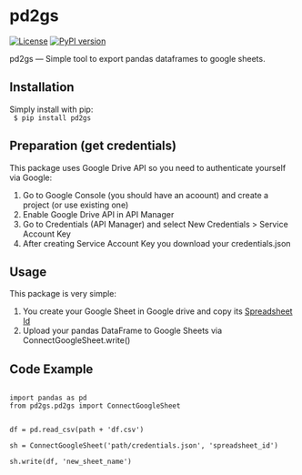 pd2gs
===========
[![License](https://img.shields.io/pypi/l/pd2gs.svg)](https://pypi.python.org/pypi/pd2gs/)
[![PyPI version](https://badge.fury.io/py/pd2gs.svg)](https://pypi.python.org/pypi/pd2gs)


pd2gs — Simple tool to export pandas dataframes to google sheets.


Installation
--------
Simply install with pip:  <br>
    <code> $ pip install pd2gs </code>
    
Preparation (get credentials)
--------
This package uses Google Drive API so you need to authenticate yourself via Google:  
1.  Go to Google Console (you should have an acoount) and create a project (or use existing one)  
2.  Enable Google Drive API in API Manager  
3.  Go to Credentials (API Manager) and select New Credentials > Service Account Key  
4.  After creating Service Account Key you download your credentials.json  

Usage
--------
This package is very simple:  
1.  You create your Google Sheet in Google drive and copy its <a href="http://take.ms/JP5iC">Spreadsheet Id</a>
2.  Upload your pandas DataFrame to Google Sheets via ConnectGoogleSheet.write()

Code Example
--------
<code>
import pandas as pd    
from pd2gs.pd2gs import ConnectGoogleSheet    

df = pd.read_csv(path + 'df.csv')       
sh = ConnectGoogleSheet('path/credentials.json', 'spreadsheet_id')  
sh.write(df, 'new_sheet_name')  
</code>
